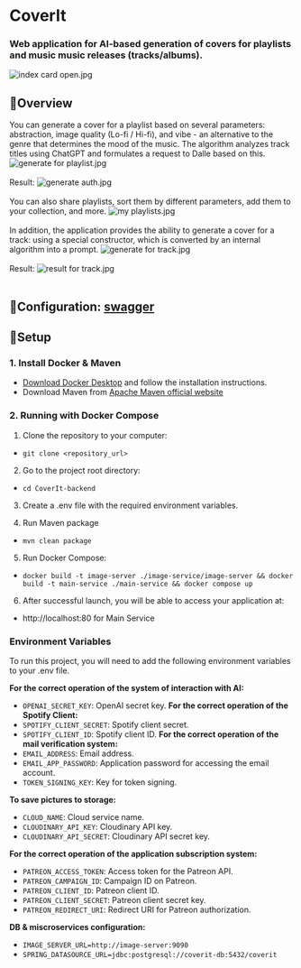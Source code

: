 # **CoverIt**
### Web application for AI-based generation of covers for playlists and music music releases (tracks/albums).
![index card open.jpg](images%2Findex%20card%20open.jpg)
## 👋Overview
You can generate a cover for a playlist based on several parameters: abstraction, image quality (Lo-fi / Hi-fi), and vibe - an alternative to the genre that determines the mood of the music. The algorithm analyzes track titles using ChatGPT and formulates a request to Dalle based on this.
![generate for playlist.jpg](images%2Fgenerate%20for%20playlist.jpg)
<br>
<br>
Result:
![generate auth.jpg](images%2Fgenerate%20auth.jpg)
<br>
<br>
You can also share playlists, sort them by different parameters, add them to your collection, and more.
![my playlists.jpg](images%2Fmy%20playlists.jpg)
<br>
<br>
In addition, the application provides the ability to generate a cover for a track: using a special constructor, which is converted by an internal algorithm into a prompt.
![generate for track.jpg](images%2Fgenerate%20for%20track.jpg)
<br>
<br>
Result:
![result for track.jpg](images%2Fresult%20for%20track.jpg)
<br>
<br>
## 🔧Configuration: [swagger](swagger.json)
## 🚀Setup
### 1. Install Docker & Maven 
- [Download Docker Desktop](https://www.docker.com/products/docker-desktop/) and follow the installation instructions.
- Download Maven from [Apache Maven official website](https://maven.apache.org/index.html)
### 2. Running with Docker Compose
1. Clone the repository to your computer:
- `git clone <repository_url>`

2. Go to the project root directory:
- `cd CoverIt-backend`

3. Create a .env file with the required environment variables.

4. Run Maven package
- `mvn clean package`

5. Run Docker Compose:
- `docker build -t image-server ./image-service/image-server && docker build -t main-service ./main-service && docker compose up`

6. After successful launch, you will be able to access your application at:
- http://localhost:80 for Main Service

### Environment Variables

To run this project, you will need to add the following environment variables to your .env file.

**For the correct operation of the system of interaction with AI:**
- `OPENAI_SECRET_KEY`: OpenAI secret key.
  **For the correct operation of the Spotify Client:**
- `SPOTIFY_CLIENT_SECRET`: Spotify client secret.
- `SPOTIFY_CLIENT_ID`: Spotify client ID.
  **For the correct operation of the mail verification system:**
- `EMAIL_ADDRESS`: Email address.
- `EMAIL_APP_PASSWORD`: Application password for accessing the email account.
- `TOKEN_SIGNING_KEY`: Key for token signing.

**To save pictures to storage:**
- `CLOUD_NAME`: Cloud service name.
- `CLOUDINARY_API_KEY`: Cloudinary API key.
- `CLOUDINARY_API_SECRET`: Cloudinary API secret key.

**For the correct operation of the application subscription system:**
- `PATREON_ACCESS_TOKEN`: Access token for the Patreon API.
- `PATREON_CAMPAIGN_ID`: Campaign ID on Patreon.
- `PATREON_CLIENT_ID`: Patreon client ID.
- `PATREON_CLIENT_SECRET`: Patreon client secret key.
- `PATREON_REDIRECT_URI`: Redirect URI for Patreon authorization.

**DB & miscroservices configuration:**
- `IMAGE_SERVER_URL=http://image-server:9090`
- `SPRING_DATASOURCE_URL=jdbc:postgresql://coverit-db:5432/coverit`
